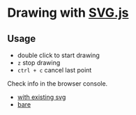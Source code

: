 # Drawing with [SVG.js](https://github.com/svgdotjs/svg.js)

## Usage

+ double click to start drawing
+ `z` stop drawing
+ `ctrl + c` cancel last point

Check info in the browser console.

+ [with existing svg](https://dotnetcarpenter.github.io/mua/)
+ [bare](https://dotnetcarpenter.github.io/mua/simpel.html)
